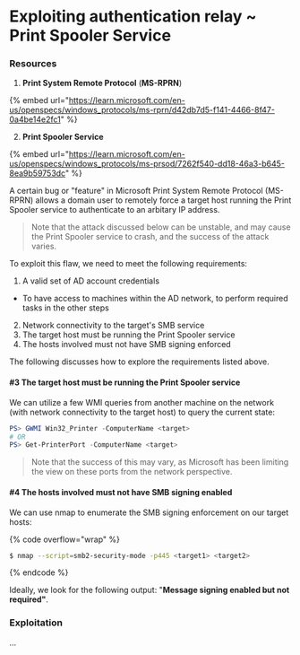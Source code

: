 # Exploiting authentication relay \~ Print Spooler Service

### Resources

1. **Print System Remote Protocol** (**MS-RPRN**)

{% embed url="https://learn.microsoft.com/en-us/openspecs/windows_protocols/ms-rprn/d42db7d5-f141-4466-8f47-0a4be14e2fc1" %}

2. &#x20;**Print Spooler Service**

{% embed url="https://learn.microsoft.com/en-us/openspecs/windows_protocols/ms-prsod/7262f540-dd18-46a3-b645-8ea9b59753dc" %}

A certain bug or "feature" in Microsoft Print System Remote Protocol (MS-RPRN) allows a domain user to remotely force a target host running the Print Spooler service to authenticate to an arbitary IP address.

> Note that the attack discussed below can be unstable, and may cause the Print Spooler service to crash, and the success of the attack varies.

To exploit this flaw, we need to meet the following requirements:

1. A valid set of AD account credentials

* To have access to machines within the AD network, to perform required tasks in the other steps

2. Network connectivity to the target's SMB service
3. The target host must be running the Print Spooler service
4. The hosts involved must not have SMB signing enforced

The following discusses how to explore the requirements listed above.

#### #3 The target host must be running the Print Spooler service

We can utilize a few WMI queries from another machine on the network (with network connectivity to the target host) to query the current state:

```powershell
PS> GWMI Win32_Printer -ComputerName <target>
# OR
PS> Get-PrinterPort -ComputerName <target>
```

> Note that the success of this may vary, as Microsoft has been limiting the view on these ports from the network perspective.

#### #4 The hosts involved must not have SMB signing enabled

We can use nmap to enumerate the SMB signing enforcement on our target hosts:

{% code overflow="wrap" %}
```sh
$ nmap --script=smb2-security-mode -p445 <target1> <target2>
```
{% endcode %}

Ideally, we look for the following output: "**Message signing enabled but not required"**.

### Exploitation

...



